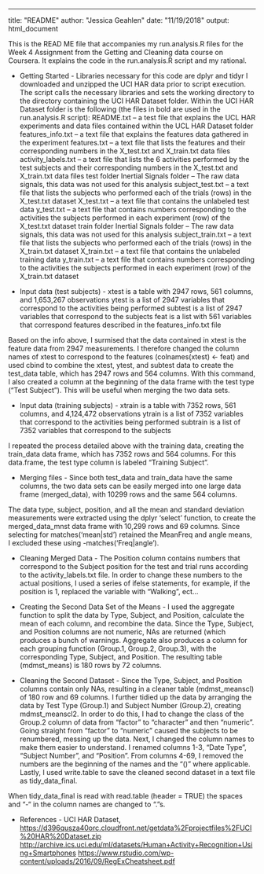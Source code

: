 ---
title: "README"
author: "Jessica Geahlen"
date: "11/19/2018"
output: html_document

This is the READ ME file that accompanies my run.analysis.R files for the Week 4 Assignment from the Getting and Cleaning data course on Coursera. It explains the code in the run.analysis.R script and my rational.

 - Getting Started -
Libraries necessary for this code are dplyr and tidyr
I downloaded and unzipped the UCI HAR data prior to script execution. 
The script calls the necessary libraries and sets the working directory to the directory containing the UCI HAR Dataset folder. 
Within the UCI HAR Dataset folder is the following (the files in bold are used in the run.analysis.R script):
  README.txt – a test file that explains the UCL HAR experiments and data files       contained within the UCL HAR Dataset folder
	features_info.txt – a text file that explains the features data gathered in the     experiment
  features.txt – a text file that lists the features and their corresponding          numbers in the X_test.txt and X_train.txt data files 
  activity_labels.txt – a text file that lists the 6 activities performed by the    test subjects and their corresponding numbers in the X_test.txt and X_train.txt     data files
	test folder
      Inertial Signals folder – The raw data signals, this data was not used for          this analysis
      subject_test.txt – a text file that lists the subjects who performed each of         the trials (rows) in the X_test.txt dataset
		  X_test.txt – a text file that contains the unlabeled test data
      y_test.txt – a text file that contains numbers corresponding to the                 activities the subjects performed in each experiment (row) of the               X_test.txt dataset
	train folder
      Inertial Signals folder – The raw data signals, this data was not used for          this analysis
      subject_train.txt – a text file that lists the subjects who performed each          of the trials (rows) in the X_train.txt dataset
		  X_train.txt – a text file that contains the unlabeled training data
      y_train.txt – a text file that contains numbers corresponding to the                  activities the subjects performed in each experiment (row) of the                 X_train.txt dataset

 - Input data (test subjects) - 
xtest is a table with 2947 rows, 561 columns, and 1,653,267 observations
ytest is a list of 2947 variables that correspond to the activities being performed
subtest is a list of 2947 variables that correspond to the subjects
feat is a list with 561 variables that correspond features described in the features_info.txt file

Based on the info above, I surmised that the data contained in xtest is the feature data from 2947 measurements. I therefore changed the column names of xtest to correspond to the features (colnames(xtest) <- feat) and used cbind to combine the xtest, ytest, and subtest data to create the test_data table, which has 2947 rows and 564 columns. With this command, I also created a column at the beginning of the data frame with the test type (“Test Subject”). This will be useful when merging the two data sets. 

- Input data (training subjects) -
xtrain is a table with 7352 rows, 561 columns, and 4,124,472 observations
ytrain is a list of 7352 variables that correspond to the activities being performed
subtrain is a list of 7352 variables that correspond to the subjects

I repeated the process detailed above with the training data, creating the train_data data frame, which has 7352 rows and 564 columns. For this data.frame, the test type column is labeled “Training Subject”.

- Merging files -
Since both test_data and train_data have the same columns, the two data sets can be easily merged into one large data frame (merged_data), with 10299 rows and the same 564 columns. 

The data type, subject, position, and all the mean and standard deviation measurements were extracted using the dplyr ‘select’ function, to create the merged_data_mnst data frame with 10,299 rows and 69 columns. Since selecting for matches(‘mean|std’) retained the MeanFreq and angle means, I excluded these using -matches(‘Freq|angle’).

- Cleaning Merged Data -
The Position column contains numbers that correspond to the Subject position for the test and trial runs according to the activity_labels.txt file. In order to change these numbers to the actual positions, I used a series of ifelse statements, for example, if the position is 1, replaced the variable with “Walking”, ect…

- Creating the Second Data Set of the Means -
I used the aggregate function to split the data by Type, Subject, and Position, calculate the mean of each column, and recombine the data. Since the Type, Subject, and Position columns are not numeric, NAs are returned (which produces a bunch of warnings. Aggregate also produces a column for each grouping function (Group.1, Group.2, Group.3), with the corresponding Type, Subject, and Position. The resulting table (mdmst_means) is 180 rows by 72 columns. 

- Cleaning the Second Dataset -
Since the Type, Subject, and Position columns contain only NAs, resulting in a cleaner table (mdmst_meanscl) of 180 row and 69 columns. I further tidied up the data by arranging the data by Test Type (Group.1) and Subject Number (Group.2), creating mdmst_meanscl2. In order to do this, I had to change the class of the Group.2 column of data from “factor” to “character” and then “numeric”. Going straight from “factor” to “numeric” caused the subjects to be renumbered, messing up the data. Next, I changed the column names to make them easier to understand. I renamed columns 1-3, “Date Type”, “Subject Number”, and “Position”. From columns 4-69, I removed the numbers are the beginning of the names and the “()” where applicable. 
Lastly, I used write.table to save the cleaned second dataset in a text file as tidy_data_final. 

When tidy_data_final is read with read.table (header = TRUE) the spaces and “-“ in the column names are changed to “.”s. 


- References -
UCI HAR Dataset, https://d396qusza40orc.cloudfront.net/getdata%2Fprojectfiles%2FUCI%20HAR%20Dataset.zip
http://archive.ics.uci.edu/ml/datasets/Human+Activity+Recognition+Using+Smartphones
https://www.rstudio.com/wp-content/uploads/2016/09/RegExCheatsheet.pdf







